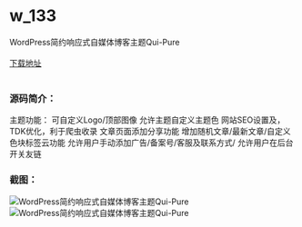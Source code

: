 # w_133
WordPress简约响应式自媒体博客主题Qui-Pure
<br/></br>
[下载地址](https://www.uuid2.com/133.html "下载地址")
<br/></br>
<h3>源码简介：</h3>
<p>主题功能：
可自定义Logo/顶部图像
允许主题自定义主题色
网站SEO设置及，TDK优化，利于爬虫收录
文章页面添加分享功能
增加随机文章/最新文章/自定义色块标签云功能
允许用户手动添加广告/备案号/客服及联系方式/
允许用户在后台开关友链<p>
<h3>截图：</h3>
<img src="https://www.uuid2.com/wp-content/uploads/img/202108/dbecd54270.jpg" alt="WordPress简约响应式自媒体博客主题Qui-Pure"><img src="https://www.uuid2.com/wp-content/uploads/img/202105/eb6b722183.jpg" alt="WordPress简约响应式自媒体博客主题Qui-Pure">

